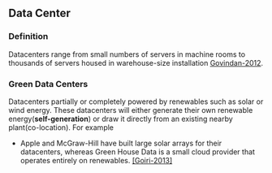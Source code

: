 Data Center
----


### Definition
Datacenters range from small numbers of servers in machine rooms to thousands of servers housed in warehouse-size installation [Govindan-2012](http://dl.acm.org/citation.cfm?id=2150985).


### Green Data Centers
Datacenters partially or completely powered by renewables such as solar or wind energy. These datacenters will either generate their own renewable energy(**self-generation**) or draw it directly from an existing nearby plant(co-location). For example
  - Apple and McGraw-Hill have built large solar arrays for their datacenters, whereas Green House Data is a small cloud provider that operates entirely on renewables. [[Goiri-2013]](https://github.com/hxwang/Seminar/blob/master/Paper-Summary/GoiriIK13_Designing-and-Managing-Datacenters-Powered-by-Renewable-Energy.md)
